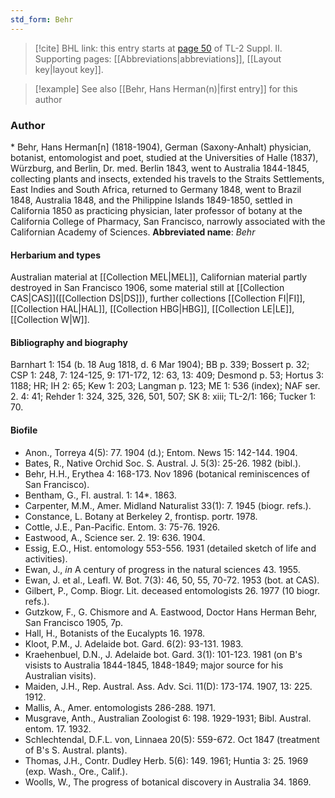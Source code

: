 ```yaml
---
std_form: Behr
---
```


> [!cite] BHL link: this entry starts at [page 50](https://www.biodiversitylibrary.org/page/33265247) of TL-2 Suppl. II.
> Supporting pages: [[Abbreviations|abbreviations]], [[Layout key|layout key]].

> [!example] See also [[Behr, Hans Herman(n)|first entry]] for this author

### Author

\* Behr, Hans Herman\[n\] (1818-1904), German (Saxony-Anhalt) physician, botanist, entomologist and poet, studied at the Universities of Halle (1837), Würzburg, and Berlin, Dr. med. Berlin 1843, went to Australia 1844-1845, collecting plants and insects, extended his travels to the Straits Settlements, East Indies and South Africa, returned to Germany 1848, went to Brazil 1848, Australia 1848, and the Philippine Islands 1849-1850, settled in California 1850 as practicing physician, later professor of botany at the California College of Pharmacy, San Francisco, narrowly associated with the Californian Academy of Sciences. 
**Abbreviated name**: *Behr*

#### Herbarium and types

Australian material at [[Collection MEL|MEL]], Californian material partly destroyed in San Francisco 1906, some material still at [[Collection CAS|CAS]]([[Collection DS|DS]]), further collections [[Collection FI|FI]], [[Collection HAL|HAL]], [[Collection HBG|HBG]], [[Collection LE|LE]], [[Collection W|W]].

#### Bibliography and biography

Barnhart 1: 154 (b. 18 Aug 1818, d. 6 Mar 1904); BB p. 339; Bossert p. 32; CSP 1: 248, 7: 124-125, 9: 171-172, 12: 63, 13: 409; Desmond p. 53; Hortus 3: 1188; HR; IH 2: 65; Kew 1: 203; Langman p. 123; ME 1: 536 (index); NAF ser. 2. 4: 41; Rehder 1: 324, 325, 326, 501, 507; SK 8: xiii; TL-2/1: 166; Tucker 1: 70.

#### Biofile

- Anon., Torreya 4(5): 77. 1904 (d.); Entom. News 15: 142-144. 1904.
- Bates, R., Native Orchid Soc. S. Austral. J. 5(3): 25-26. 1982 (bibl.).
- Behr, H.H., Erythea 4: 168-173. Nov 1896 (botanical reminiscences of San Francisco).
- Bentham, G., Fl. austral. 1: 14\*. 1863.
- Carpenter, M.M., Amer. Midland Naturalist 33(1): 7. 1945 (biogr. refs.).
- Constance, L. Botany at Berkeley 2, frontisp. portr. 1978.
- Cottle, J.E., Pan-Pacific. Entom. 3: 75-76. 1926.
- Eastwood, A., Science ser. 2. 19: 636. 1904.
- Essig, E.O., Hist. entomology 553-556. 1931 (detailed sketch of life and activities).
- Ewan, J., *in* A century of progress in the natural sciences 43. 1955.
- Ewan, J. et al., Leafl. W. Bot. 7(3): 46, 50, 55, 70-72. 1953 (bot. at CAS).
- Gilbert, P., Comp. Biogr. Lit. deceased entomologists 26. 1977 (10 biogr. refs.).
- Gutzkow, F., G. Chismore and A. Eastwood, Doctor Hans Herman Behr, San Francisco 1905, 7p.
- Hall, H., Botanists of the Eucalypts 16. 1978.
- Kloot, P.M., J. Adelaide bot. Gard. 6(2): 93-131. 1983.
- Kraehenbuel, D.N., J. Adelaide bot. Gard. 3(1): 101-123. 1981 (on B's visists to Australia 1844-1845, 1848-1849; major source for his Australian visits).
- Maiden, J.H., Rep. Austral. Ass. Adv. Sci. 11(D): 173-174. 1907, 13: 225. 1912.
- Mallis, A., Amer. entomologists 286-288. 1971.
- Musgrave, Anth., Australian Zoologist 6: 198. 1929-1931; Bibl. Austral. entom. 17. 1932.
- Schlechtendal, D.F.L. von, Linnaea 20(5): 559-672. Oct 1847 (treatment of B's S. Austral. plants).
- Thomas, J.H., Contr. Dudley Herb. 5(6): 149. 1961; Huntia 3: 25. 1969 (exp. Wash., Ore., Calif.).
- Woolls, W., The progress of botanical discovery in Australia 34. 1869.

